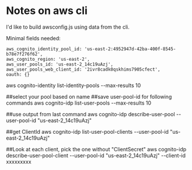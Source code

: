 # Notes on aws cli

I'd like to build awsconfig.js using data from the cli.

Minimal fields needed:

```
aws_cognito_identity_pool_id: 'us-east-2:4952947d-42ba-400f-8545-b78e7f276f62',
aws_cognito_region: 'us-east-2',
aws_user_pools_id: 'us-east-2_14c19uAzj',
aws_user_pools_web_client_id: '2ivr8cadk0qskhims7905cfect',
oauth: {}
```

aws cognito-identity list-identity-pools --max-results 10

##select your pool based on name
##save user-pool-id for following commands
aws cognito-idp list-user-pools --max-results 10

##use output from last command
aws cognito-idp describe-user-pool --user-pool-id "us-east-2_14c19uAzj"

##get ClientId
aws cognito-idp list-user-pool-clients --user-pool-id "us-east-2_14c19uAzj"

##Look at each client, pick the one without "ClientSecret"
aws cognito-idp describe-user-pool-client --user-pool-id "us-east-2_14c19uAzj" --client-id xxxxxxxxx
